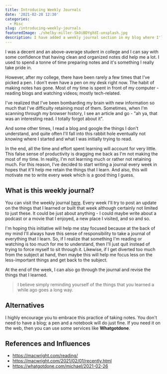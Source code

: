 ```yaml
---
title: Introducing Weekly Journals
date: '2021-02-28 12:30'
categories:
  - Misc
slug: /introducing-weekly-journals
featuredImage: ./shelby-miller-SkOiBDYgXdI-unsplash.jpg
description: I have added a weekly journal section in my blog where I'll post updates about the things that I learn, build and experience every week
---
```


I was a decent and an above-average student in college and I can say with some confidence that having clean and organized notes did help me a lot. I used to spend a tonne of time preparing notes and it's something I really take pride in.

However, after my college, there have been rarely a few times that I've picked a pen. I don't even have a pen on my desk right now. The habit of making notes has gone. Most of my time is spent in front of my computer - reading blogs and watching videos; mostly tech-related.

I've realized that I've been bombarding my brain with new information so much that I've difficulty retaining most of them. Sometimes, when I'm scanning through my browser history, I see an article and go - "ah ya, that was an interesting read. I totally forgot about it".

And some other times, I read a blog and google the things I don't understand, and quite often I'll fall into this rabbit hole eventually not knowing where I started and what I was initially trying to read.

In the end, all the time and effort spent learning will account for very little. This false sense of productivity is dragging me back as I'm not making the most of my time. In reality, I'm not learning much or rather not retaining much. For this reason, I've decided to start writing a journal every week in hopes that it'll help me retain the things that I learn. And also, this will motivate me to write every week which is a good thing I guess.

## What is this weekly journal?

You can visit the weekly journal [here](/journal). Every week I'll try to post an update on the things that I learned or built that week although certainly not limited to just these. It could be just about anything - I could maybe write about a podcast or a movie that I enjoyed, a new place I visited, and so and so.

I'm hoping this initiative will help me stay focused because at the back of my mind I'll always have this sense of responsibility to take a journal of everything that I learn. So, if I realize that something I'm reading or watching is too much for me to understand, then I'll just quit instead of trying to force myself to sit through it. Likewise, if I get diverted too much from the subject at hand, then maybe this will help me focus less on the less-important things and get back to the subject.

At the end of the week, I can also go through the journal and revise the things that I learned.

> I believe simply reminding yourself of the things that you learned a while ago goes a long way.

## Alternatives

I highly encourage you to embrace this practice of taking notes. You don't need to have a blog; a pen and a notebook will do just fine. If you need it on the web, then you can use some services like **Whatgotdone**.

## References and Influences

- https://macwright.com/reading/
- https://macwright.com/2021/02/01/recently.html
- https://whatgotdone.com/michael/2021-02-26
